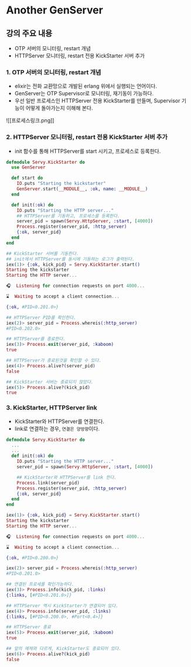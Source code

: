 # Another GenServer

## 강의 주요 내용

* OTP 서버의 모니터링, restart 개념
* HTTPServer 모니터링, restart 전용 KickStarter 서버 추가

### 1. OTP 서버의 모니터링, restart 개념

* elixir는 전화 교환망으로 개발된 erlang 위에서 실행되는 언어이다.
* GenServer는 OTP Supervisor로 모니터링, 재기동이 가능하다.
* 우선 일반 프로세스인 HTTPServer 전용 KickStarter를 만들며, Supervisor 기능이 어떻게 돌아가는지 이해해 본다.

![[프로세스링크.png]]

### 2. HTTPServer 모니터링, restart 전용 KickStarter 서버 추가

* init 함수를 통해 HTTPServer를 start 시키고, 프로세스로 등록한다.
```elixir
defmodule Servy.KickStarter do
  use GenServer  

  def start do
    IO.puts "Starting the kickstarter"
    GenServer.start(__MODULE__, :ok, name: __MODULE__)
  end  

  def init(:ok) do
    IO.puts "Starting the HTTP server..."
    ## HTTPServer를 기동하고, 프로세스를 등록한다.
    server_pid = spawn(Servy.HttpServer, :start, [4000])
    Process.register(server_pid, :http_server)
    {:ok, server_pid}
  end
end
```


```elixir
## KickStarter 서버를 기동한다.
## init에서 HTTPServer를 동시에 기동하는 로그가 출력된다.
iex(1)> {:ok, kick_pid} = Servy.KickStarter.start()
Starting the kickstarter
Starting the HTTP server...

🎧  Listening for connection requests on port 4000...

⌛️  Waiting to accept a client connection...

{:ok, #PID<0.201.0>}

## HTTPServer PID를 확인한다.
iex(2)> server_pid = Process.whereis(:http_server)
#PID<0.202.0>

## HTTPServer를 종료한다.
iex(3)> Process.exit(server_pid, :kaboom)
true

## HTTPServer가 종료된것을 확인할 수 있다.
iex(4)> Process.alive?(server_pid)
false

## KickStarter 서버는 종료되지 않았다.
iex(5)> Process.alive?(kick_pid)
true
```

### 3. KickStarter, HTTPServer link

* KickStarter와 HTTPServer를 연결한다.
* link로 연결하는 경우, `연결은 양방향`이다.
```elixir
defmodule Servy.KickStarter do
  ...
  ...
  def init(:ok) do
    IO.puts "Starting the HTTP server..."
    server_pid = spawn(Servy.HttpServer, :start, [4000])

    ## KickStarter와 HTTPServer를 link 한다.
    Process.link(server_pid)
    Process.register(server_pid, :http_server)
    {:ok, server_pid}
  end
end
```

```elixir
iex(1)> {:ok, kick_pid} = Servy.KickStarter.start()
Starting the kickstarter
Starting the HTTP server...

🎧  Listening for connection requests on port 4000...

⌛️  Waiting to accept a client connection...

{:ok, #PID<0.200.0>}

iex(2)> server_pid = Process.whereis(:http_server)
#PID<0.201.0>

## 연결된 프로세를 확인가능하다.
iex(3)> Process.info(kick_pid, :links)
{:links, [#PID<0.201.0>]}

## HTTPServer 역시 KickStarter가 연결되어 있다.
iex(4)> Process.info(server_pid, :links)
{:links, [#PID<0.200.0>, #Port<0.4>]}

## HTTPServer 종료
iex(5)> Process.exit(server_pid, :kaboom)
true

## 앞의 예제와 다르게, KickStarter도 종료되어 있다.
iex(6)> Process.alive?(kick_pid)
false
```
